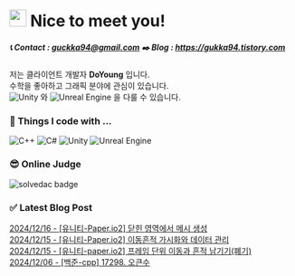 
# <img src="https://github.com/JustDoYoung/JustDoYoung/assets/63029463/312b6a4a-8df0-4ae7-9a19-42dc5d5e3a7b" width="30" height="30"/> Nice to meet you! 
##### 📞 Contact : guckka94@gmail.com ✒️ Blog : https://gukka94.tistory.com   

저는 클라이언트 개발자 **DoYoung** 입니다.  
수학을 좋아하고 그래픽 분야에 관심이 있습니다.   
![Unity](https://img.shields.io/badge/unity-%23000000.svg?style=plastic&logo=unity&logoColor=white) 와 ![Unreal Engine](https://img.shields.io/badge/unrealengine-%23313131.svg?style=plastic&logo=unrealengine&logoColor=white) 을 다룰 수 있습니다.
   
### 🌱 Things I code with ...
  ![C++](https://img.shields.io/badge/c++-%2300599C.svg?style=plastic&logo=c%2B%2B&logoColor=white)
  ![C#](https://img.shields.io/badge/c%23-%23239120.svg?style=plastic&logo=csharp&logoColor=white)
  ![Unity](https://img.shields.io/badge/unity-%23000000.svg?style=plastic&logo=unity&logoColor=white) 
  ![Unreal Engine](https://img.shields.io/badge/unrealengine-%23313131.svg?style=plastic&logo=unrealengine&logoColor=white) 
   
### 😎 Online Judge
![solvedac badge](https://solvedac-readme-badge.vercel.app/api/v1/badge?user=tornado0310&theme=github-dark&compact=1)
   
   
### ✅ Latest Blog Post

[2024/12/16 - [유니티-Paper.io2] 닫힌 영역에서 메시 생성](http://gukka94.tistory.com/48) <br>
[2024/12/15 - [유니티-Paper.io2] 이동흔적 가시화와 데이터 관리](http://gukka94.tistory.com/39) <br>
[2024/12/15 - [유니티-paper.io2] 프레임 단위 이동과 흔적 남기기(폐기)](http://gukka94.tistory.com/40) <br>
[2024/12/06 - [백준-cpp] 17298. 오큰수](http://gukka94.tistory.com/46) <br>
